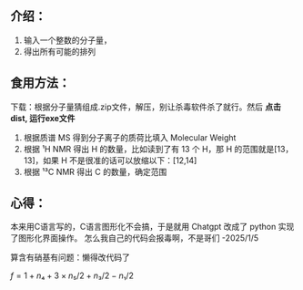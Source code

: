 ## 介绍：



1. 输入一个整数的分子量，
2. 得出所有可能的排列

## 食用方法：
下载：根据分子量猜组成.zip文件，解压，别让杀毒软件杀了就行。然后
**点击 dist, 运行exe文件** 

1. 根据质谱 MS 得到分子离子的质荷比填入 Molecular Weight
2. 根据 ¹H NMR 得出 H 的数量，比如读到了有 13 个 H，那 H 的范围就是[13，13]，如果 H 不是很准的话可以放缩以下：[12,14]
3. 根据 ¹³C NMR 得出 C 的数量，确定范围

## 心得：



本来用C语言写的，C语言图形化不会搞，于是就用 Chatgpt 改成了 python 实现了图形化界面操作。
怎么我自己的代码会报毒啊，不是哥们
-2025/1/5

算含有硝基有问题：懒得改代码了

$f=1+n₄+3×n₅/2+n₃/2-n₁/2$
